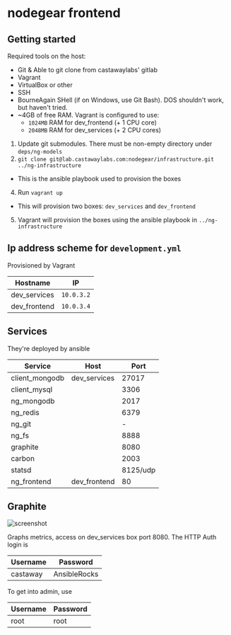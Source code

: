 
nodegear frontend
=================

Getting started
---------------

Required tools on the host:

- Git & Able to git clone from castawaylabs' gitlab
- Vagrant
- VirtualBox or other
- SSH
- BourneAgain SHell (if on Windows, use Git Bash). DOS shouldn't work, but haven't tried.
- ~4GB of free RAM. Vagrant is configured to use:
  - `1024MB` RAM for dev_frontend (+ 1 CPU core)
  - `2048MB` RAM for dev_services (+ 2 CPU cores)

1. Update git submodules. There must be non-empty directory under `deps/ng-models`
2. `git clone git@lab.castawaylabs.com:nodegear/infrastructure.git ../ng-infrastructure`
  - This is the ansible playbook used to provision the boxes
4. Run `vagrant up`
  - This will provision two boxes: `dev_services` and `dev_frontend`
5. Vagrant will provision the boxes using the ansible playbook in `../ng-infrastructure`

Ip address scheme for `development.yml`
---------------------------------------

Provisioned by Vagrant

| Hostname     | IP         |
| ------------ | ---------- |
| dev_services | `10.0.3.2` |
| dev_frontend | `10.0.3.4` |

Services
--------

They're deployed by ansible

| Service        | Host         | Port     |
| -------------- | ------------ | -------- |
| client_mongodb | dev_services | 27017    |
| client_mysql   |              | 3306     |
| ng_mongodb     |              | 2017     |
| ng_redis       |              | 6379     |
| ng_git         |              | -        |
| ng_fs          |              | 8888     |
| graphite       |              | 8080     |
| carbon         |              | 2003     |
| statsd         |              | 8125/udp |
| ng_frontend    | dev_frontend | 80       |

Graphite
--------

![screenshot](https://www.dropbox.com/s/101fvmuxlbefaki/Screenshot%202014-10-04%2016.53.13.png?dl=1)

Graphs metrics, access on dev_services box port 8080. The HTTP Auth login is

| Username | Password     |
| -------- | ------------ |
| castaway | AnsibleRocks |

To get into admin, use

| Username | Password     |
| -------- | ------------ |
| root     | root         |
